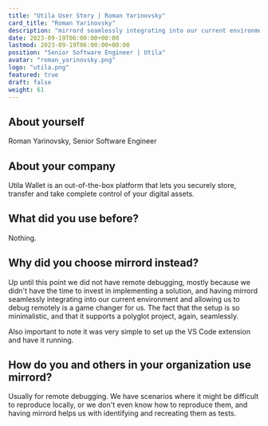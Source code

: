 ```yaml
---
title: "Utila User Story | Roman Yarinovsky"
card_title: "Roman Yarinovsky"
description: "mirrord seamlessly integrating into our current environment and allowing us to debug remotely is a game changer for us"
date: 2023-09-19T06:00:00+00:00
lastmod: 2023-09-19T06:00:00+00:00
position: "Senior Software Engineer | Utila"
avatar: "roman_yarinovsky.png"
logo: "utila.png"
featured: true
draft: false
weight: 61
---
```


## About yourself

Roman Yarinovsky, Senior Software Engineer

## About your company

Utila Wallet is an out-of-the-box platform that lets you securely store, transfer and take complete control of your digital assets.

## What did you use before?

Nothing.

## Why did you choose mirrord instead?

Up until this point we did not have remote debugging, mostly because we didn't have the time to invest in implementing a solution, and having mirrord seamlessly integrating into our current environment and allowing us to debug remotely is a game changer for us.
The fact that the setup is so minimalistic, and that it supports a polyglot project, again, seamlessly.

Also important to note it was very simple to set up the VS Code extension and have it running.

## How do you and others in your organization use mirrord?

Usually for remote debugging.
We have scenarios where it might be difficult to reproduce locally, or we don't even know how to reproduce them, and having mirrord helps us with identifying and recreating them as tests.